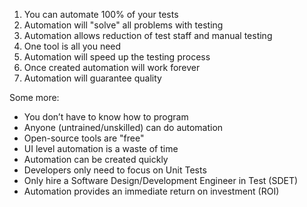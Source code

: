1. You can automate 100% of your tests
1. Automation will "solve" all problems with testing 
1. Automation allows reduction of test staff and manual testing
1. One tool is all you need
1. Automation will speed up the testing process 
1. Once created automation will work forever
1. Automation will guarantee quality

Some more:
* You don’t have to know how to program 
* Anyone (untrained/unskilled) can do automation
* Open-source tools are "free" 
* UI level automation is a waste of time
* Automation can be created quickly
* Developers only need to focus on Unit Tests 
* Only hire a Software Design/Development Engineer in Test (SDET) 
* Automation provides an immediate return on investment (ROI) 
